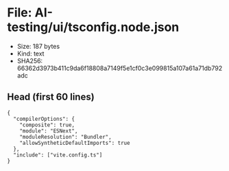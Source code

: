 # File: AI-testing/ui/tsconfig.node.json

- Size: 187 bytes
- Kind: text
- SHA256: 66362d3973b411c9da6f18808a7149f5e1cf0c3e099815a107a61a71db792adc

## Head (first 60 lines)

```
{
  "compilerOptions": {
    "composite": true,
    "module": "ESNext",
    "moduleResolution": "Bundler",
    "allowSyntheticDefaultImports": true
  },
  "include": ["vite.config.ts"]
}
```

